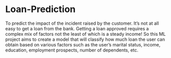 # Loan-Prediction

To predict the impact of the incident raised by the customer. It’s not at all easy to get a loan from the bank. Getting a loan approved requires a complex mix of factors not the least of which is a steady income! So this ML project aims to create a model that will classify how much loan the user can obtain based on various factors such as the user’s marital status, income, education, employment prospects, number of dependents, etc.
